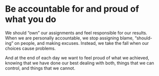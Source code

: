 # Be accountable for and proud of what you do

We should “own” our assignments and feel responsible for our results. When we are personally accountable, we stop assigning blame, “should-ing” on people, and making excuses. Instead, we take the fall when our choices cause problems.

And at the end of each day we want to feel proud of what we achieved, knowing that we have done our best dealing with both, things that we can control, and things that we cannot.  
  


